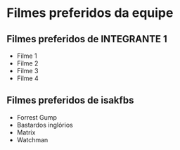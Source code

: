 # Filmes preferidos da equipe

## Filmes preferidos de INTEGRANTE 1

* Filme 1
* Filme 2
* Filme 3
* Filme 4

## Filmes preferidos de isakfbs

* Forrest Gump 
* Bastardos inglórios 
* Matrix
* Watchman

